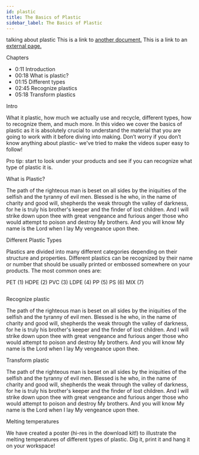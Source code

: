```yaml
---
id: plastic
title: The Basics of Plastic
sidebar_label: The Basics of Plastic
---
```


<style>
:root {
  --highlight: #84cfec;
  --hover: #84cfec;
}
</style>

talking about plastic
This is a link to [another document.](doc3.md)
This is a link to an [external page.](http://www.example.com)


Chapters

- 0:11 Introduction
- 00:18 What is plastic?
- 01:15 Different types
- 02:45 Recognize plastics
- 05:18 Transform plastics


Intro

What it plastic, how much we actually use and recycle, different types, how to recognize them, and much more.
In this video we cover the basics of plastic as it is absolutely crucial to understand the material that you are going to work with it before diving into making. Don’t worry if you don’t know anything about plastic- we've tried to make the videos super easy to follow!

Pro tip: start to look under your products and see if you can recognize what type of plastic it is.


What is Plastic?

The path of the righteous man is beset on all sides by the iniquities of the selfish and the tyranny of evil men. Blessed is he who, in the name of charity and good will, shepherds the weak through the valley of darkness, for he is truly his brother's keeper and the finder of lost children. And I will strike down upon thee with great vengeance and furious anger those who would attempt to poison and destroy My brothers. And you will know My name is the Lord when I lay My vengeance upon thee.


Different Plastic Types

Plastics are divided into many different categories depending on their structure and properties. Different plastics can be recognized by their name or number that should be usually printed or embossed somewhere on your products. The most common ones are:

PET (1)
HDPE (2)
PVC (3)
LDPE (4)
PP (5)
PS (6)
MIX (7)

<image>


Recognize plastic

The path of the righteous man is beset on all sides by the iniquities of the selfish and the tyranny of evil men. Blessed is he who, in the name of charity and good will, shepherds the weak through the valley of darkness, for he is truly his brother's keeper and the finder of lost children. And I will strike down upon thee with great vengeance and furious anger those who would attempt to poison and destroy My brothers. And you will know My name is the Lord when I lay My vengeance upon thee.


Transform plastic

The path of the righteous man is beset on all sides by the iniquities of the selfish and the tyranny of evil men. Blessed is he who, in the name of charity and good will, shepherds the weak through the valley of darkness, for he is truly his brother's keeper and the finder of lost children. And I will strike down upon thee with great vengeance and furious anger those who would attempt to poison and destroy My brothers. And you will know My name is the Lord when I lay My vengeance upon thee.


Melting temperatures

We have created a poster (hi-res in the download kit!) to illustrate the melting temperatures of different types of plastic. Dig it, print it and hang it on your workspace!

<image>


